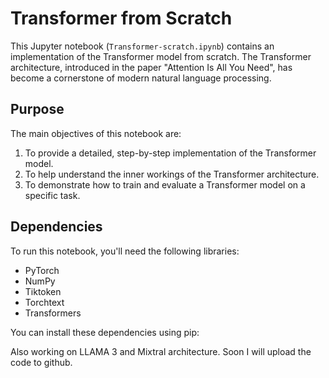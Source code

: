 # Transformer from Scratch

This Jupyter notebook (`Transformer-scratch.ipynb`) contains an implementation of the Transformer model from scratch. The Transformer architecture, introduced in the paper "Attention Is All You Need", has become a cornerstone of modern natural language processing.

## Purpose

The main objectives of this notebook are:
1. To provide a detailed, step-by-step implementation of the Transformer model.
2. To help understand the inner workings of the Transformer architecture.
3. To demonstrate how to train and evaluate a Transformer model on a specific task.

## Dependencies

To run this notebook, you'll need the following libraries:
- PyTorch
- NumPy
- Tiktoken
- Torchtext
- Transformers


You can install these dependencies using pip:


Also working on LLAMA 3 and Mixtral architecture.
Soon I will upload the code to github.
